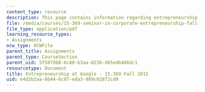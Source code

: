 ```yaml
---
content_type: resource
description: This page contains information regarding entrepreneurship at google.
file: /media/courses/15-369-seminar-in-corporate-entrepreneurship-fall-2015/e4d2b2aa6b446c97eda3989c02872cd9_MIT15_369F15_Student_Paper.pdf
file_type: application/pdf
learning_resource_types:
- Assignments
ocw_type: OCWFile
parent_title: Assignments
parent_type: CourseSection
parent_uid: 5f5879b8-6c88-b3aa-8236-d65edb406dc1
resourcetype: Document
title: Entrepreneurship at Google - 15.369 Fall 2015
uid: e4d2b2aa-6b44-6c97-eda3-989c02872cd9
---
```


